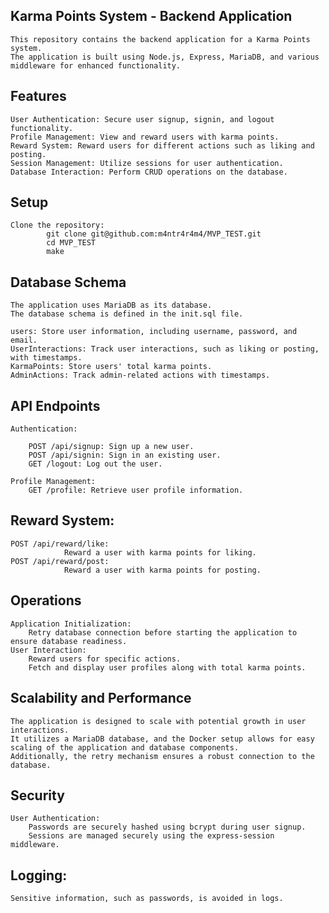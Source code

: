 ## Karma Points System - Backend Application

    This repository contains the backend application for a Karma Points system.
    The application is built using Node.js, Express, MariaDB, and various middleware for enhanced functionality.

## Features

    User Authentication: Secure user signup, signin, and logout functionality.
    Profile Management: View and reward users with karma points.
    Reward System: Reward users for different actions such as liking and posting.
    Session Management: Utilize sessions for user authentication.
    Database Interaction: Perform CRUD operations on the database.
## Setup

    Clone the repository:
            git clone git@github.com:m4ntr4r4m4/MVP_TEST.git
            cd MVP_TEST
            make
## Database Schema

    The application uses MariaDB as its database.
    The database schema is defined in the init.sql file.

    users: Store user information, including username, password, and email.
    UserInteractions: Track user interactions, such as liking or posting, with timestamps.
    KarmaPoints: Store users' total karma points.
    AdminActions: Track admin-related actions with timestamps.

## API Endpoints

    Authentication:

        POST /api/signup: Sign up a new user.
        POST /api/signin: Sign in an existing user.
        GET /logout: Log out the user.

    Profile Management:
        GET /profile: Retrieve user profile information.

## Reward System:

    POST /api/reward/like:
                Reward a user with karma points for liking.
    POST /api/reward/post:
                Reward a user with karma points for posting.    

## Operations

    Application Initialization:
        Retry database connection before starting the application to ensure database readiness.
    User Interaction:
        Reward users for specific actions.
        Fetch and display user profiles along with total karma points.
## Scalability and Performance

    The application is designed to scale with potential growth in user interactions.
    It utilizes a MariaDB database, and the Docker setup allows for easy scaling of the application and database components.
    Additionally, the retry mechanism ensures a robust connection to the database.

## Security

    User Authentication:
        Passwords are securely hashed using bcrypt during user signup.
        Sessions are managed securely using the express-session middleware.
## Logging:

    Sensitive information, such as passwords, is avoided in logs.    
